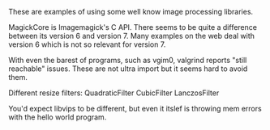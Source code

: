 These are examples of using some well know image processing libraries.

MagickCore is Imagemagick's C API. There seems to be quite a difference between its version 6 and version 7.
Many examples on the web deal with version 6 which is not so relevant for version 7.

With even the barest of programs, such as vgim0, valgrind reports "still reachable" issues. These are not ultra import
but it seems hard to avoid them.

Different resize filters:
QuadraticFilter CubicFilter LanczosFilter

You'd expect libvips to be different,
but even it itslef is throwing mem errors with the hello world program.
